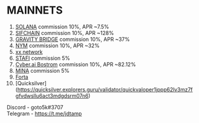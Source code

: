 # MAINNETS

1. [SOLANA](https://www.validators.app/validators/BwxhmqZRmVKfDkhb3ZvNUVdrLZXQBumMrvexoYrViAoU?locale=en&network=mainnet&order=&refresh=) commission 10%, APR ~7.5%
2. [SIFCHAIN](https://www.mintscan.io/sifchain/validators/sifvaloper1x7c8geq5dffa674vslu7s5mugy5nakjn5c0q4a) commission 10%, APR ~128%
3. [GRAVITY BRIDGE](https://www.mintscan.io/gravity-bridge/validators/gravityvaloper13wuh7qqka4ej0a9d2zhmtnvut0jmz6nq93qdfw) commission 10%, APR ~37%
4. [NYM](https://mixnet.explorers.guru/mixnode/9PPyadYa2ueGpuPzEs1VuFTNoQ5SpLtE5icFKjmkijwz) commission 10%, APR ~32%
5. [xx network](https://explorer.xx.network/accounts/6ajkorqHkQUvcZjuLKXipHjuytBFmw33R4ZqRRKeH545tUXL)
6. [STAFI](https://stafi.subscan.io/validator/33SBMf22NzaysFt62xvpy46RDP48dFDWiveKkSVeqGW4qoUv) commission 5%
7. [Cyber.ai Bostrom](https://cyb.ai/network/bostrom/hero/bostromvaloper10trdf5eyfcmc9graltx4hmpgznhrm7hd6adf6s) commission 10%, APR ~82.12%
8. [MINA](https://minaexplorer.com/wallet/B62qq6ceNHCu9mSBvczmHS5JzHC4zw5U9KLALuwZPemeksx82AEfQSr) commission 5%
9. [Forta](https://explorer.forta.network/network) 
10. [Quicksilver] (https://quicksilver.explorers.guru/validator/quickvaloper1jppp62lv3mz7fgfvdwsllu6act3mdgdsrm07n6)
 



Discord  - goto5k#3707  
Telegram - https://t.me/jdtamp
